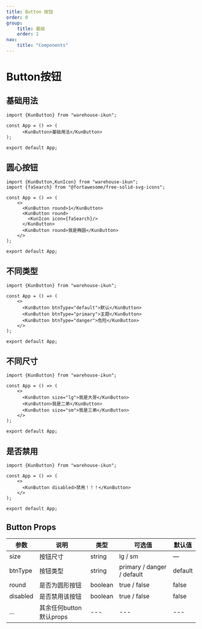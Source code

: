 ```yaml
---
title: Button 按钮
order: 0
group:
    title: 基础
    order: 1
nav:
    title: "Components"
---
```

# Button按钮

## 基础用法

```tsx
import {KunButton} from "warehouse-ikun";

const App = () => (
      <KunButton>基础用法</KunButton>
);

export default App;
```
## 圆心按钮

```tsx
import {KunButton,KunIcon} from "warehouse-ikun";
import {faSearch} from "@fortawesome/free-solid-svg-icons";

const App = () => (
	<>
      <KunButton round>1</KunButton>
      <KunButton round>
        <KunIcon icon={faSearch}/>
      </KunButton>
      <KunButton round>我是椭圆</KunButton>
	</>
);

export default App;
```
## 不同类型
```tsx
import {KunButton} from "warehouse-ikun";

const App = () => (
	<>
      <KunButton btnType="default">默认</KunButton>
      <KunButton btnType="primary">主题</KunButton>
      <KunButton btnType="danger">危险</KunButton>
	</>
);

export default App;
```

## 不同尺寸

```tsx
import {KunButton} from "warehouse-ikun";

const App = () => (
	<>
      <KunButton size="lg">我是大哥</KunButton>
      <KunButton>我是二弟</KunButton>
      <KunButton size="sm">我是三弟</KunButton>
	</>
);

export default App;
```

## 是否禁用

```tsx
import {KunButton} from "warehouse-ikun";

const App = () => (
	<>
      <KunButton disabled>禁用！！！</KunButton>
	</>
);

export default App;
```

## Button Props

| 参数 | 说明 | 类型 | 可选值                 | 默认值 |
| --- |--| --- |---------------------| --- |
| size | 按钮尺寸 | string | lg / sm            | — |
| btnType | 按钮类型 | string | primary / danger / default | default | 
| round | 是否为圆形按钮 | boolean | true / false | false |
| disabled | 是否禁用该按钮 | boolean | true / false | false |
| ... | 其余任何button默认props | --- | --- | --- |
